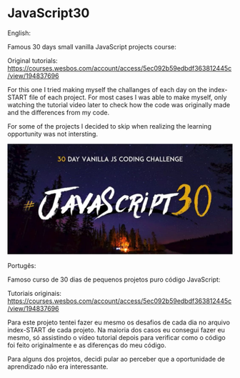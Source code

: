 # JavaScript30

English:

Famous 30 days small vanilla JavaScript projects course:

Original tutorials:
https://courses.wesbos.com/account/access/5ec092b59edbdf363812445c/view/194837696

For this one I tried making myself the challanges of each day on the index-START file of each project.
For most cases I was able to make myself, only watching the tutorial video later to check how the code was originally made and the differences from my code.

For some of the projects I decided to skip when realizing the learning opportunity was not intersting. 

![My Image](javascript30.JPG)

Portugês:

Famoso curso de 30 dias de pequenos projetos puro código JavaScript:

Tutoriais originais:
https://courses.wesbos.com/account/access/5ec092b59edbdf363812445c/view/194837696

Para este projeto tentei fazer eu mesmo os desafios de cada dia no arquivo index-START de cada projeto.
Na maioria dos casos eu consegui fazer eu mesmo, só assistindo o vídeo tutorial depois para verificar como o código foi feito originalmente e as diferenças do meu código.

Para alguns dos projetos, decidi pular ao perceber que a oportunidade de aprendizado não era interessante.
